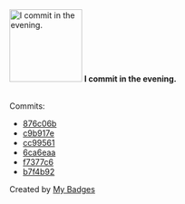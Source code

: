 <img src="https://my-badges.github.io/my-badges/evening-commits.png" alt="I commit in the evening." title="I commit in the evening." width="128">
<strong>I commit in the evening.</strong>
<br><br>

Commits:

- <a href="https://github.com/ksysoev/make-it-public-tgbot/commit/876c06b12c41089b7952707fdba5ffa199716cb7">876c06b</a>
- <a href="https://github.com/ksysoev/make-it-public-tgbot/commit/c9b917ef7fb3c5555199eb917cb86e43961a4901">c9b917e</a>
- <a href="https://github.com/ksysoev/make-it-public-tgbot/commit/cc995612a6d008ebbc6fe84f66b882f4e2a3d3dd">cc99561</a>
- <a href="https://github.com/ksysoev/make-it-public-tgbot/commit/6ca6eaabff3910bbbf86c82bbc94d5af320bad1a">6ca6eaa</a>
- <a href="https://github.com/ksysoev/make-it-public-tgbot/commit/f7377c6dcb1d41553becbb0ad08e3d219f5d0052">f7377c6</a>
- <a href="https://github.com/ksysoev/make-it-public-tgbot/commit/b7f4b929a3047c8b769241b1eaf872f798fafc00">b7f4b92</a>


Created by <a href="https://github.com/my-badges/my-badges">My Badges</a>